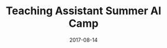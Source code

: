 ---
title: "Teaching Assistant Summer AI Camp"
collection: teaching
type: "Summer AI camp"
venue: "Bilkent | CS"
date: 2017-08-14
location: "Ankara / Turkey"
---